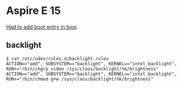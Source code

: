 # Aspire E 15
[Had to add boot entry in bios](https://bbs.archlinux.org/viewtopic.php?id=234932)

## backlight

    $ cat /etc/udev/rules.d/backlight.rules
    ACTION=="add", SUBSYSTEM=="backlight", KERNEL=="intel_backlight", RUN+="/bin/chgrp video /sys/class/backlight/%k/brightness"
    ACTION=="add", SUBSYSTEM=="backlight", KERNEL=="intel_backlight", RUN+="/bin/chmod g+w /sys/class/backlight/%k/brightness"

